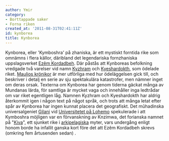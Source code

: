 ```yaml
---
author: Ymir
category:
- Borttappade saker
- Forna riken
created_at: '2011-08-31T02:41:11Z'
id: kynborea
title: Kynborea
---
```

Kynborea, eller 'Kymboshra' på zhaniska, är ett mystiskt forntida rike som omnämns i flera källor, däribland det legendariska fornzhaniska uppslagsverket [Ezêm Kordadbeh]. Där påstås att Kynboreas befolkning vredgade två varelser vid namn [Kyzhram] och [Kyeshardokth], som ödelade riket. [Maulios krönikor] är mer utförliga med hur ödeläggelsen gick till, och beskriver i detalj en serie av sju spektakulära katastrofer, men nämner inget om deras orsak. Texterna om Kynborea har genom tiderna gäckat många av Mundanas lärda, för samtliga är mycket vaga och innehåller inga ledtrådar om var riket egentligen låg. Namnen Kyzhram och Kyeshardokth har aldrig återkommit igen i någon text på något språk, och trots att många letat efter spår av Kynborea har ingen kunnat placera det geografiskt. Det mûhadinska universalgeniet [Gilani] vid [Universitetet på Lohemo] spekulerade i att Kymboshra möjligen var en förvanskning av Knzimwa, det forianska namnet på "[Kiva]", ett sjunket rike i [arkipelagiska] myter, vars undergång enligt honom borde ha infallit ganska kort före det att Ezêm Kordadbeh skrevs (omkring fem årtusenden sedan) .

  [Ezêm Kordadbeh]: Ezêm_Kordadbeh
  [Kyzhram]: Kyzhram
  [Kyeshardokth]: Kyeshardokth
  [Maulios krönikor]: Maulios_krönikor
  [Gilani]: Gilani
  [Universitetet på Lohemo]: Dembale-universitetet
  [Kiva]: Kiva
  [arkipelagiska]: Stora_Arkipelagen
